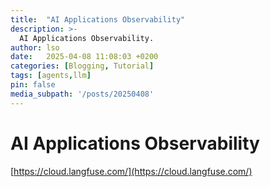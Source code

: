```yaml
---
title:  "AI Applications Observability"
description: >-
  AI Applications Observability.
author: lso
date:   2025-04-08 11:08:03 +0200
categories: [Blogging, Tutorial]
tags: [agents,llm]
pin: false
media_subpath: '/posts/20250408'
---
```

# AI Applications Observability

[https://cloud.langfuse.com/](https://cloud.langfuse.com/)
